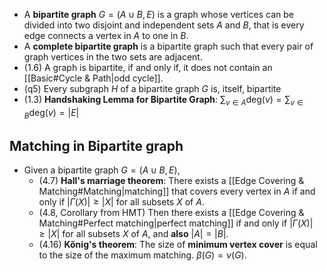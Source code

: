 - A **bipartite graph** $G=(A \cup B,E)$ is a graph whose vertices can be divided into two disjoint and independent sets $A$ and $B$, that is every edge connects a vertex in $A$ to one in $B$. 
- A **complete bipartite graph** is a bipartite graph such that every pair of graph vertices in the two sets are adjacent.
- (1.6) A graph is bipartite, if and only if, it does not contain an [[Basic#Cycle & Path|odd cycle]].
- (q5) Every subgraph $H$ of a bipartite graph $G$ is, itself, bipartite 
- (1.3) **Handshaking Lemma for Bipartite Graph**: $\displaystyle\sum _{v\in A} \text{deg}( v)=\sum _{v\in B} \text{deg}( v)=|E|$

## Matching in Bipartite graph

- Given a bipartite graph $G=(A \cup B,E)$,
	- (4.7) **Hall's marriage theorem**: There exists a [[Edge Covering & Matching#Matching|matching]] that covers every vertex in $A$ if and only if $|\Gamma(X)| \geq |X|$ for all subsets $X$ of $A$.
	- (4.8, Corollary from HMT) Then there exists a [[Edge Covering & Matching#Perfect matching|perfect matching]] if and only if $|\Gamma(X)| \geq |X|$ for all subsets $X$ of $A$, and **also** $|A|=|B|$.
	- (4.16) **Kőnig's theorem**: The size of **minimum vertex cover** is equal to the size of the maximum matching. $\beta(G)=\nu(G)$.